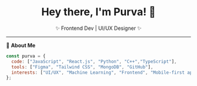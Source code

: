 <h1 align="center">Hey there, I'm Purva! 👋</h1>
<p align="center">✨ Frontend Dev | UI/UX Designer ✨</p>

---

🌈 **About Me**
```js
const purva = {
  code: ["JavaScript", "React.js", "Python", "C++","TypeScript"],
  tools: ["Figma", "Tailwind CSS", "MongoDB", "GitHub"],
  interests: ["UI/UX", "Machine Learning", "Frontend", "Mobile-first approach"]
};
